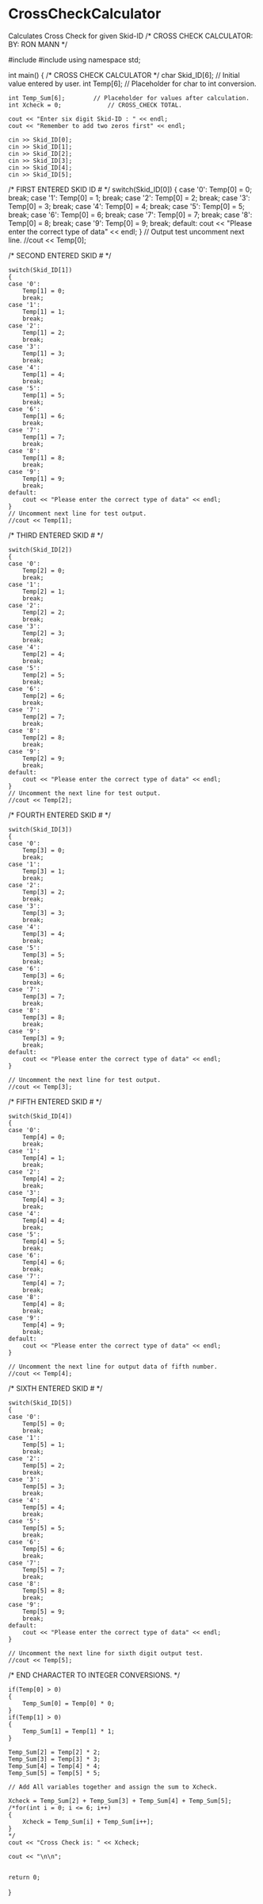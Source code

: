 # CrossCheckCalculator
Calculates Cross Check for given Skid-ID
/* CROSS CHECK CALCULATOR:
   BY: RON MANN
*/

#include <iostream>
#include <string>
using namespace std;

int main()
{
    /* CROSS CHECK CALCULATOR   */
    char Skid_ID[6];        // Initial value entered by user.
    int Temp[6];            // Placeholder for char to int conversion.


    int Temp_Sum[6];        // Placeholder for values after calculation.
    int Xcheck = 0;             // CROSS_CHECK TOTAL.

    cout << "Enter six digit Skid-ID : " << endl;
    cout << "Remember to add two zeros first" << endl;

    cin >> Skid_ID[0];
    cin >> Skid_ID[1];
    cin >> Skid_ID[2];
    cin >> Skid_ID[3];
    cin >> Skid_ID[4];
    cin >> Skid_ID[5];

/* FIRST ENTERED SKID ID # */
    switch(Skid_ID[0])
    {
    case '0':
        Temp[0] = 0;
        break;
    case '1':
        Temp[0] = 1;
        break;
    case '2':
        Temp[0] = 2;
        break;
    case '3':
        Temp[0] = 3;
        break;
    case '4':
        Temp[0] = 4;
        break;
    case '5':
        Temp[0] = 5;
        break;
    case '6':
        Temp[0] = 6;
        break;
    case '7':
        Temp[0] = 7;
        break;
    case '8':
        Temp[0] = 8;
        break;
    case '9':
        Temp[0] = 9;
        break;
    default:
        cout << "Please enter the correct type of data" << endl;
    }
    // Output test uncomment next line.
    //cout << Temp[0];

/* SECOND ENTERED SKID # */

    switch(Skid_ID[1])
    {
    case '0':
        Temp[1] = 0;
        break;
    case '1':
        Temp[1] = 1;
        break;
    case '2':
        Temp[1] = 2;
        break;
    case '3':
        Temp[1] = 3;
        break;
    case '4':
        Temp[1] = 4;
        break;
    case '5':
        Temp[1] = 5;
        break;
    case '6':
        Temp[1] = 6;
        break;
    case '7':
        Temp[1] = 7;
        break;
    case '8':
        Temp[1] = 8;
        break;
    case '9':
        Temp[1] = 9;
        break;
    default:
        cout << "Please enter the correct type of data" << endl;
    }
    // Uncomment next line for test output.
    //cout << Temp[1];

/* THIRD ENTERED SKID # */

    switch(Skid_ID[2])
    {
    case '0':
        Temp[2] = 0;
        break;
    case '1':
        Temp[2] = 1;
        break;
    case '2':
        Temp[2] = 2;
        break;
    case '3':
        Temp[2] = 3;
        break;
    case '4':
        Temp[2] = 4;
        break;
    case '5':
        Temp[2] = 5;
        break;
    case '6':
        Temp[2] = 6;
        break;
    case '7':
        Temp[2] = 7;
        break;
    case '8':
        Temp[2] = 8;
        break;
    case '9':
        Temp[2] = 9;
        break;
    default:
        cout << "Please enter the correct type of data" << endl;
    }
    // Uncomment the next line for test output.
    //cout << Temp[2];
/* FOURTH ENTERED SKID #    */

    switch(Skid_ID[3])
    {
    case '0':
        Temp[3] = 0;
        break;
    case '1':
        Temp[3] = 1;
        break;
    case '2':
        Temp[3] = 2;
        break;
    case '3':
        Temp[3] = 3;
        break;
    case '4':
        Temp[3] = 4;
        break;
    case '5':
        Temp[3] = 5;
        break;
    case '6':
        Temp[3] = 6;
        break;
    case '7':
        Temp[3] = 7;
        break;
    case '8':
        Temp[3] = 8;
        break;
    case '9':
        Temp[3] = 9;
        break;
    default:
        cout << "Please enter the correct type of data" << endl;
    }

    // Uncomment the next line for test output.
    //cout << Temp[3];

/* FIFTH ENTERED SKID # */

    switch(Skid_ID[4])
    {
    case '0':
        Temp[4] = 0;
        break;
    case '1':
        Temp[4] = 1;
        break;
    case '2':
        Temp[4] = 2;
        break;
    case '3':
        Temp[4] = 3;
        break;
    case '4':
        Temp[4] = 4;
        break;
    case '5':
        Temp[4] = 5;
        break;
    case '6':
        Temp[4] = 6;
        break;
    case '7':
        Temp[4] = 7;
        break;
    case '8':
        Temp[4] = 8;
        break;
    case '9':
        Temp[4] = 9;
        break;
    default:
        cout << "Please enter the correct type of data" << endl;
    }

    // Uncomment the next line for output data of fifth number.
    //cout << Temp[4];

/* SIXTH ENTERED SKID # */

    switch(Skid_ID[5])
    {
    case '0':
        Temp[5] = 0;
        break;
    case '1':
        Temp[5] = 1;
        break;
    case '2':
        Temp[5] = 2;
        break;
    case '3':
        Temp[5] = 3;
        break;
    case '4':
        Temp[5] = 4;
        break;
    case '5':
        Temp[5] = 5;
        break;
    case '6':
        Temp[5] = 6;
        break;
    case '7':
        Temp[5] = 7;
        break;
    case '8':
        Temp[5] = 8;
        break;
    case '9':
        Temp[5] = 9;
        break;
    default:
        cout << "Please enter the correct type of data" << endl;
    }

    // Uncomment the next line for sixth digit output test.
    //cout << Temp[5];
/* END CHARACTER TO INTEGER CONVERSIONS.    */

    if(Temp[0] > 0)
    {
        Temp_Sum[0] = Temp[0] * 0;
    }
    if(Temp[1] > 0)
    {
        Temp_Sum[1] = Temp[1] * 1;
    }

    Temp_Sum[2] = Temp[2] * 2;
    Temp_Sum[3] = Temp[3] * 3;
    Temp_Sum[4] = Temp[4] * 4;
    Temp_Sum[5] = Temp[5] * 5;

    // Add All variables together and assign the sum to Xcheck.

    Xcheck = Temp_Sum[2] + Temp_Sum[3] + Temp_Sum[4] + Temp_Sum[5];
    /*for(int i = 0; i <= 6; i++)
    {
        Xcheck = Temp_Sum[i] + Temp_Sum[i++];
    }
    */
    cout << "Cross Check is: " << Xcheck;

    cout << "\n\n";


    return 0;
}
